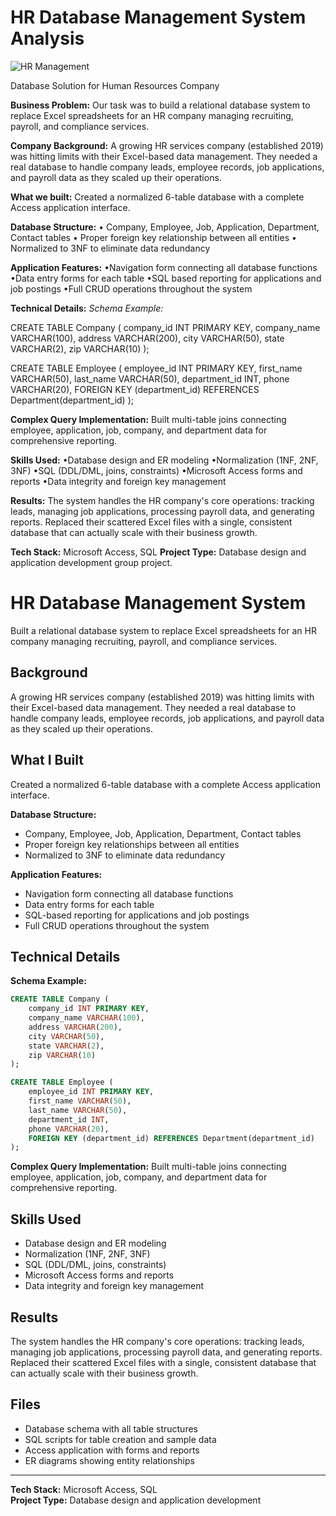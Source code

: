 # HR Database Management System Analysis
![HR Management](https://github.com/user-attachments/assets/7eefb5bd-eef6-49f2-8f11-383b5da40af5)

Database Solution for Human Resources Company

**Business Problem:**
Our task was to build a relational database system to replace Excel spreadsheets for an HR company managing recruiting, payroll, and compliance services.

**Company Background:**
A growing HR services company (established 2019) was hitting limits with their Excel-based data management. They needed a real database to handle company leads, employee records, job applications, and payroll data as they scaled up their operations.

**What we built:**
Created a normalized 6-table database with a complete Access application interface.

**Database Structure:**
  • Company, Employee, Job, Application, Department, Contact tables
  • Proper foreign key relationship between all entities
  • Normalized to 3NF to eliminate data redundancy
  
**Application Features:**
  •Navigation form connecting all database functions
  •Data entry forms for each table
  •SQL based reporting for applications and job postings
  •Full CRUD operations throughout the system

  **Technical Details:**
  *Schema Example:*
  
CREATE TABLE Company (
    company_id INT PRIMARY KEY,
    company_name VARCHAR(100),
    address VARCHAR(200),
    city VARCHAR(50),
    state VARCHAR(2),
    zip VARCHAR(10)
);

CREATE TABLE Employee (
    employee_id INT PRIMARY KEY,
    first_name VARCHAR(50),
    last_name VARCHAR(50),
    department_id INT,
    phone VARCHAR(20),
    FOREIGN KEY (department_id) REFERENCES Department(department_id)
);

**Complex Query Implementation:**
Built multi-table joins connecting employee, application, job, company, and department data for comprehensive reporting.

**Skills Used:**
  •Database design and ER modeling
  •Normalization (1NF, 2NF, 3NF)
  •SQL (DDL/DML, joins, constraints)
  •Microsoft Access forms and reports
  •Data integrity and foreign key management

**Results:**
The system handles the HR company's core operations: tracking leads, managing job applications, processing payroll data, and generating reports. Replaced their scattered Excel files with a single, consistent database that can actually scale with their business growth.

**Tech Stack:** Microsoft Access, SQL
**Project Type:** Database design and application development group project.


# HR Database Management System

Built a relational database system to replace Excel spreadsheets for an HR company managing recruiting, payroll, and compliance services.

## Background
A growing HR services company (established 2019) was hitting limits with their Excel-based data management. They needed a real database to handle company leads, employee records, job applications, and payroll data as they scaled up their operations.

## What I Built
Created a normalized 6-table database with a complete Access application interface.

**Database Structure:**
- Company, Employee, Job, Application, Department, Contact tables
- Proper foreign key relationships between all entities
- Normalized to 3NF to eliminate data redundancy

**Application Features:**
- Navigation form connecting all database functions
- Data entry forms for each table
- SQL-based reporting for applications and job postings
- Full CRUD operations throughout the system

## Technical Details

**Schema Example:**
```sql
CREATE TABLE Company (
    company_id INT PRIMARY KEY,
    company_name VARCHAR(100),
    address VARCHAR(200),
    city VARCHAR(50),
    state VARCHAR(2),
    zip VARCHAR(10)
);

CREATE TABLE Employee (
    employee_id INT PRIMARY KEY,
    first_name VARCHAR(50),
    last_name VARCHAR(50),
    department_id INT,
    phone VARCHAR(20),
    FOREIGN KEY (department_id) REFERENCES Department(department_id)
);
```

**Complex Query Implementation:**
Built multi-table joins connecting employee, application, job, company, and department data for comprehensive reporting.

## Skills Used
- Database design and ER modeling
- Normalization (1NF, 2NF, 3NF) 
- SQL (DDL/DML, joins, constraints)
- Microsoft Access forms and reports
- Data integrity and foreign key management

## Results
The system handles the HR company's core operations: tracking leads, managing job applications, processing payroll data, and generating reports. Replaced their scattered Excel files with a single, consistent database that can actually scale with their business growth.

## Files
- Database schema with all table structures
- SQL scripts for table creation and sample data
- Access application with forms and reports
- ER diagrams showing entity relationships

---

**Tech Stack:** Microsoft Access, SQL  
**Project Type:** Database design and application development


